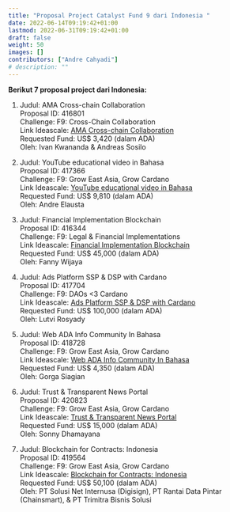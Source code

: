 ```yaml
---
title: "Proposal Project Catalyst Fund 9 dari Indonesia "
date: 2022-06-14T09:19:42+01:00
lastmod: 2022-06-31T09:19:42+01:00
draft: false
weight: 50
images: []
contributors: ["Andre Cahyadi"]
# description: ""
---
```


**Berikut 7 proposal project dari Indonesia:**

1.  Judul: AMA Cross-chain Collaboration<br/>
    Proposal ID: 416801<br/>
    Challenge: F9: Cross-Chain Collaboration<br/>
    Link Ideascale: [AMA Cross-chain Collaboration](https://cardano.ideascale.com/c/idea/416801)<br/>
    Requested Fund: US$ 3,420 (dalam ADA)<br/>
    Oleh: Ivan Kwananda & Andreas Sosilo

2.  Judul: YouTube educational video in Bahasa<br/>
    Proposal ID: 417366<br/>
    Challenge: F9: Grow East Asia, Grow Cardano<br/>
    Link Ideascale: [YouTube educational video in Bahasa](https://cardano.ideascale.com/c/idea/417366)<br/>
    Requested Fund: US$ 9,810 (dalam ADA)<br/>
    Oleh: Andre Elausta

3.  Judul: Financial Implementation Blockchain<br/>
    Proposal ID: 416344<br/>
    Challenge: F9: Legal & Financial Implementations<br/>
    Link Ideascale: [Financial Implementation Blockchain](https://cardano.ideascale.com/c/idea/416344)<br/>
    Requested Fund: US$ 45,000 (dalam ADA)<br/>
    Oleh: Fanny Wijaya

4.  Judul: Ads Platform SSP & DSP with Cardano<br/>
    Proposal ID: 417704<br/>
    Challenge: F9: DAOs <3 Cardano<br/>
    Link Ideascale: [Ads Platform SSP & DSP with Cardano](https://cardano.ideascale.com/c/idea/417704)<br/>
    Requested Fund: US$ 100,000 (dalam ADA)<br/>
    Oleh: Lutvi Rosyady

5.  Judul: Web ADA Info Community In Bahasa<br/>
    Proposal ID: 418728<br/>
    Challenge: F9: Grow East Asia, Grow Cardano<br/>
    Link Ideascale: [Web ADA Info Community In Bahasa](https://cardano.ideascale.com/c/idea/418728)<br/>
    Requested Fund: US$ 4,350 (dalam ADA)<br/>
    Oleh: Gorga Siagian

6.  Judul: Trust & Transparent News Portal<br/>
    Proposal ID: 420823<br/>
    Challenge: F9: Grow East Asia, Grow Cardano<br/>
    Link Ideascale: [Trust & Transparent News Portal](https://cardano.ideascale.com/c/idea/420823)<br/>
    Requested Fund: US$ 15,000 (dalam ADA)<br/>
    Oleh: Sonny Dhamayana

7.  Judul: Blockchain for Contracts: Indonesia<br/>
    Proposal ID: 419564<br/>
    Challenge: F9: Grow East Asia, Grow Cardano<br/>
    Link Ideascale: [Blockchain for Contracts: Indonesia](https://cardano.ideascale.com/c/idea/419564)<br/>
    Requested Fund: US$ 50,100 (dalam ADA)<br/>
    Oleh: PT Solusi Net Internusa (Digisign), PT Rantai Data Pintar (Chainsmart), & PT Trimitra Bisnis Solusi

